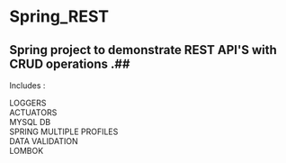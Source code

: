 # Spring_REST

## Spring project to demonstrate REST API'S with CRUD operations .##

Includes :

LOGGERS <br />
ACTUATORS  <br />
MYSQL DB  <br />
SPRING MULTIPLE PROFILES <br />
DATA VALIDATION <br />
LOMBOK <br />
